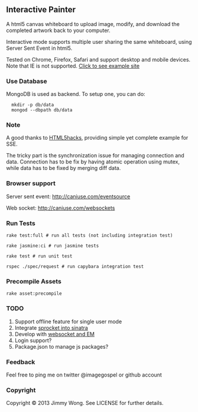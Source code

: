 Interactive Painter
-------------------

A html5 canvas whiteboard to upload image, modify, and download the completed artwork back to your computer.

Interactive mode supports multiple user sharing the same whiteboard, using Server Sent Event in html5.

Tested on Chrome, Firefox, Safari and support desktop and mobile devices. Note that IE is not supported. [Click to see example site](http://interactive-painter.herokuapp.com)

### Use Database

MongoDB is used as backend. To setup one, you can do:

```
  mkdir -p db/data
  mongod --dbpath db/data
```

### Note

A good thanks to [HTML5hacks](http://html5hacks.com/blog/2013/04/21/push-notifications-to-the-browser-with-server-sent-events/), providing simple yet complete example for SSE.

The tricky part is the synchronization issue for managing connection and data. Connection has to be fix by having atomic operation using mutex, while data has to be fixed by merging diff data.

### Browser support

Server sent event: http://caniuse.com/eventsource

Web socket: http://caniuse.com/websockets

### Run Tests

```
rake test:full # run all tests (not including integration test)

rake jasmine:ci # run jasmine tests

rake test # run unit test

rspec ./spec/request # run capybara integration test
```

### Precompile Assets

```
rake asset:precompile
```

### TODO

1. Support offline feature for single user mode
2. Integrate [sprocket into sinatra](https://passcod.name/2012/06/03/sprockets-on-sinatra-and-heroku.html)
3. Develop with [websocket and EM](http://stackoverflow.com/questions/2999430/any-success-with-sinatra-working-together-with-eventmachine-websockets)
4. Login support?
5. Package.json to manage js packages?

### Feedback

Feel free to ping me on twitter @imagegospel or github account

### Copyright

Copyright © 2013 Jimmy Wong. See LICENSE for further details.
